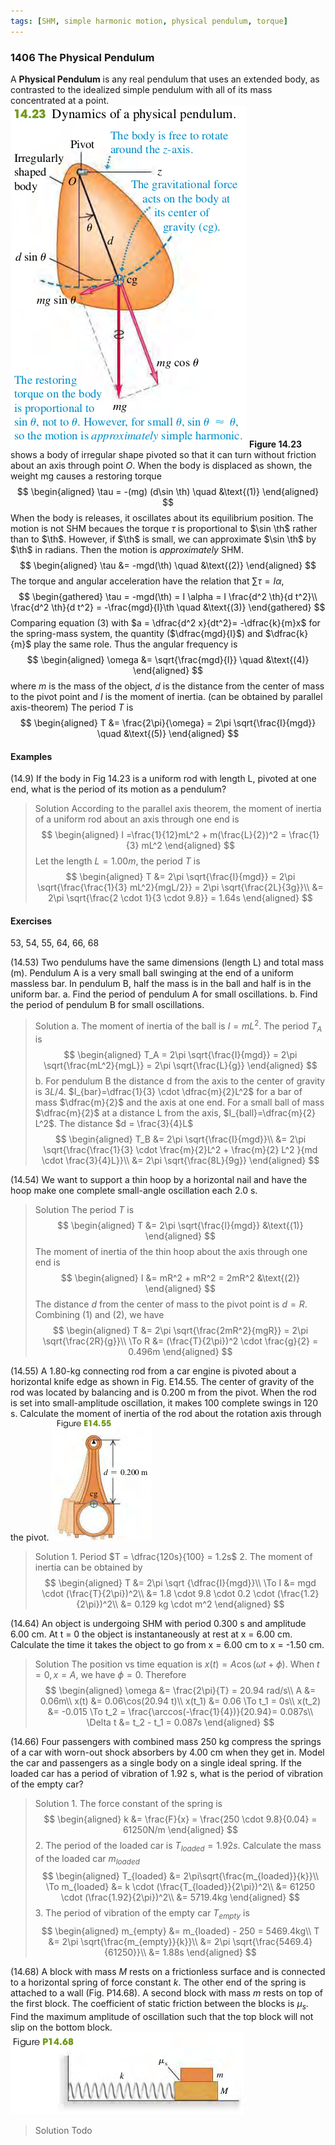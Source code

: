 ```yaml
---
tags: [SHM, simple harmonic motion, physical pendulum, torque]
---
```


### 1406 The Physical Pendulum
A **Physical Pendulum** is any real pendulum that uses an extended body, as contrasted to the idealized simple pendulum with all of its mass concentrated at a point.
![Graph](../assets/fig_1423.png)
**Figure 14.23** shows a body of irregular shape pivoted so that it can turn without friction about an axis through point $O$. When the body is displaced as shown, the weight mg causes a restoring torque
$$
\begin{aligned}
\tau = -(mg) (d\sin \th) \quad &\text{(1)}
\end{aligned}
$$
When the body is releases, it oscillates about its equilibrium position. The motion is not SHM becaues the torque $\tau$ is proportional to $\sin \th$ rather than to $\th$. However, if $\th$ is small, we can approximate $\sin \th$ by $\th$ in radians. Then the motion is _approximately_ SHM.
$$
\begin{aligned}
\tau &= -mgd(\th) \quad &\text{(2)}
\end{aligned}
$$
The torque and angular acceleration have the relation that $\sum \tau = I \alpha$,
$$
\begin{gathered}
\tau = -mgd(\th) = I \alpha = I \frac{d^2 \th}{d t^2}\\
\frac{d^2 \th}{d t^2} = -\frac{mgd}{I}\th \quad &\text{(3)}
\end{gathered}
$$
Comparing equation (3) with $a = \dfrac{d^2 x}{dt^2}= -\dfrac{k}{m}x$ for the spring-mass system, the quantity ($\dfrac{mgd}{I}$) and $\dfrac{k}{m}$ play the same role. Thus the angular frequency is
$$
\begin{aligned}
\omega &= \sqrt{\frac{mgd}{I}} \quad &\text{(4)}
\end{aligned}
$$
where $m$ is the mass of the object, $d$ is the distance from the center of mass to the pivot point and $I$ is the moment of inertia. (can be obtained by parallel axis-theorem)
The period $T$ is
$$
\begin{aligned}
T &= \frac{2\pi}{\omega} = 2\pi \sqrt{\frac{I}{mgd}} \quad &\text{(5)}
\end{aligned}
$$

#### Examples
(14.9) If the body in Fig 14.23 is a uniform rod with length L, pivoted at one end, what is the period of its motion as a pendulum?
>Solution
According to the parallel axis theorem, the moment of inertia of a uniform rod about an axis through one end is
$$
\begin{aligned}
I =\frac{1}{12}mL^2 + m(\frac{L}{2})^2 = \frac{1}{3} mL^2
\end{aligned}
$$
Let the length $L=1.00m$, the period $T$ is
$$
\begin{aligned}
T &= 2\pi \sqrt{\frac{I}{mgd}} = 2\pi \sqrt{\frac{\frac{1}{3} mL^2}{mgL/2}} = 2\pi \sqrt{\frac{2L}{3g}}\\
&= 2\pi \sqrt{\frac{2 \cdot 1}{3 \cdot 9.8}} = 1.64s
\end{aligned}
$$

#### Exercises
53, 54, 55, 64, 66, 68

(14.53) Two pendulums have the same dimensions (length L) and total mass (m). Pendulum A is a very small ball swinging at the end of a uniform massless bar. In pendulum B, half the mass is in the ball and half is in the uniform bar.
a. Find the period of pendulum A for small oscillations.
b. Find the period of pendulum B for small oscillations.
>Solution
a. The moment of inertia of the ball is $I = mL^2$. The period $T_A$ is
$$
\begin{aligned}
T_A = 2\pi \sqrt{\frac{I}{mgd}} = 2\pi \sqrt{\frac{mL^2}{mgL}} = 2\pi \sqrt{\frac{L}{g}}
\end{aligned}
$$
b. For pendulum B the distance d from the axis to the center of gravity is $3L/4$. $I_{bar}=\dfrac{1}{3} \cdot \dfrac{m}{2}L^2$ for a bar of mass $\dfrac{m}{2}$ and the axis at one end. For a small ball of mass $\dfrac{m}{2}$ at a distance L from the axis, $I_{ball}=\dfrac{m}{2} L^2$. The distance $d = \frac{3}{4}L$
$$
\begin{aligned}
T_B &= 2\pi \sqrt{\frac{I}{mgd}}\\
&= 2\pi \sqrt{\frac{\frac{1}{3} \cdot \frac{m}{2}L^2 + \frac{m}{2} L^2 }{md \cdot \frac{3}{4}L}}\\
&=  2\pi \sqrt{\frac{8L}{9g}}
\end{aligned}
$$

(14.54) We want to support a thin hoop by a horizontal nail and have the hoop make one complete small-angle oscillation each 2.0 s.
>Solution
The period $T$ is
$$
\begin{aligned}
T &= 2\pi \sqrt{\frac{I}{mgd}} &\text{(1)}
\end{aligned}
$$
The moment of inertia of the thin hoop about the axis through one end is
$$
\begin{aligned}
I &= mR^2 + mR^2 = 2mR^2 &\text{(2)}
\end{aligned}
$$
The distance $d$ from the center of mass to the pivot point is $d = R$.
Combining (1) and (2), we have
$$
\begin{aligned}
T &= 2\pi \sqrt{\frac{2mR^2}{mgR}} = 2\pi \sqrt{\frac{2R}{g}}\\
\To R &= (\frac{T}{2\pi})^2 \cdot \frac{g}{2} = 0.496m
\end{aligned}
$$

(14.55) A 1.80-kg connecting rod from a car engine is pivoted about a horizontal knife edge as shown in Fig. E14.55. The center of gravity of the rod was located by balancing and is 0.200 m from the pivot. When the rod is set into small-amplitude oscillation, it makes 100 complete swings in 120 s. Calculate the moment of inertia of the rod about the rotation axis through the pivot.
![Graph](../assets/14_55.png)
>Solution
1\. Period $T = \dfrac{120s}{100} = 1.2s$
2\. The moment of inertia can be obtained by
$$
\begin{aligned}
T &= 2\pi \sqrt {\dfrac{I}{mgd}}\\
\To I &= mgd \cdot (\frac{T}{2\pi})^2\\
&= 1.8 \cdot 9.8 \cdot 0.2 \cdot (\frac{1.2}{2\pi})^2\\
&= 0.129 kg \cdot m^2
\end{aligned}
$$

(14.64) An object is undergoing SHM with period 0.300 s and amplitude 6.00 cm. At t = 0 the object is instantaneously at rest at x = 6.00 cm. Calculate the time it takes the object to go from x = 6.00 cm to x = -1.50 cm.
>Solution
The position vs time equation is $x(t) = A\cos(\omega t + \phi)$. When $t = 0, x = A$, we have $\phi = 0$. Therefore
$$
\begin{aligned}
\omega &= \frac{2\pi}{T} = 20.94 rad/s\\
A &= 0.06m\\
x(t) &= 0.06\cos(20.94 t)\\
x(t_1) &= 0.06 \To t_1 = 0s\\
x(t_2) &= -0.015 \To t_2 = \frac{\arccos(-\frac{1}{4})}{20.94}= 0.087s\\
\Delta t &= t_2 - t_1 = 0.087s
\end{aligned}
$$

(14.66) Four passengers with combined mass 250 kg compress the springs of a car with worn-out shock absorbers by 4.00 cm when they get in. Model the car and passengers as a single body on a single ideal spring. If the loaded car has a period of vibration of 1.92 s, what is the period of vibration of the empty car?
>Solution
1\. The force constant of the spring is
$$
\begin{aligned}
k &= \frac{F}{x} = \frac{250 \cdot 9.8}{0.04} = 61250N/m
\end{aligned}
$$
2\. The period of the loaded car is $T_{loaded} = 1.92s$. Calculate the mass of the loaded car $m_{loaded}$
$$
\begin{aligned}
T_{loaded} &= 2\pi\sqrt{\frac{m_{loaded}}{k}}\\
\To m_{loaded} &= k \cdot (\frac{T_{loaded}}{2\pi})^2\\
&= 61250 \cdot (\frac{1.92}{2\pi})^2\\
&= 5719.4kg
\end{aligned}
$$
3\. The period of vibration of the empty car $T_{empty}$ is
$$
\begin{aligned}
m_{empty} &= m_{loaded} - 250 = 5469.4kg\\
T &=  2\pi \sqrt{\frac{m_{empty}}{k}}\\
&= 2\pi \sqrt{\frac{5469.4}{61250}}\\
&= 1.88s
\end{aligned}
$$

(14.68) A block with mass $M$ rests on a frictionless surface and is connected to a horizontal spring of force constant $k$. The other end of the spring is attached to a wall (Fig. P14.68). A second block with mass $m$ rests on top of the first block. The coefficient of static friction between the blocks is $\mu_s$. Find the maximum amplitude of oscillation such that the top block will not slip on the bottom block.
![Graph](../assets/14_68.png)
>Solution
Todo
